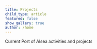 ```yaml
---
title: Projects
child_type: article
featured: false
show_gallery: true
author: /home
---
```


Current Port of Alsea activities and projects
